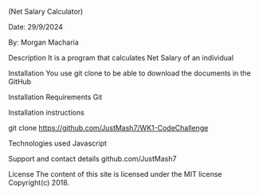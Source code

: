 (Net Salary Calculator)

Date: 29/9/2024

By: Morgan Macharia

Description
It is a program that calculates Net Salary of an individual
 
Installation
You use git clone to be able to download the documents in the GitHub

Installation Requirements
Git

Installation instructions

git clone https://github.com/JustMash7/WK1-CodeChallenge

Technologies used
Javascript

Support and contact details
github.com/JustMash7

License
The content of this site is licensed under the MIT license
Copyright(c) 2018.
